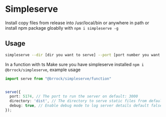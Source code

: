 # Simpleserve
Install copy files from release into /usr/local/bin or anywhere in path or install npm package gloablly with `npm i simpleserve -g`
## Usage
```sh
simpleserve --dir [dir you want to serve] --port [port number you want to serve on] # all options are optional default dir is . and default port is 3000
```
In a function with ts
Make sure you have simpleserve installed `npm i @brrock/simpleserve`, example usage 
``` ts
import serve from "@brrock/simpleserve/function"


serve({
  port: 5174, // The port to run the server on default: 3000
  directory: 'dist', // The directory to serve static files from default .
  debug: true, // Enable debug mode to log server details default false
});


```